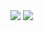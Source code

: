 <div style="display: flex, justify-content: center, align-items: center">
<img src='https://github-readme-stats.vercel.app/api?username=dewslyse&show_icons=true&count_private=true&theme=dark' style="width: 400px, height: 300px">

<img src='https://github-readme-stats.vercel.app/api/top-langs/?username=dewslyse&langs_count=8&count_private=true&layout=compact&theme=dark' style="width: 400px, height: 305px">
</div>
